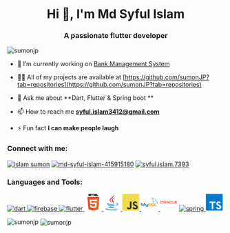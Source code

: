 <h1 align="center">Hi 👋, I'm Md Syful Islam</h1>
<h3 align="center">A passionate flutter developer</h3>

<p align="left"> <img src="https://komarev.com/ghpvc/?username=sumonjp&label=Profile%20views&color=0e75b6&style=flat" alt="sumonjp" /> </p>

- 🔭 I’m currently working on [Bank Management System](https://github.com/sumonJP/Bank-Management-System.git)

- 👨‍💻 All of my projects are available at [https://github.com/sumonJP?tab=repositories](https://github.com/sumonJP?tab=repositories)

- 💬 Ask me about **Dart, Flutter & Spring boot **

- 📫 How to reach me **syful.islam3412@gmail.com**

- ⚡ Fun fact **I can make people laugh**

<h3 align="left">Connect with me:</h3>
<p align="left">
<a href="https://twitter.com/islam sumon" target="blank"><img align="center" src="https://raw.githubusercontent.com/rahuldkjain/github-profile-readme-generator/master/src/images/icons/Social/twitter.svg" alt="islam sumon" height="30" width="40" /></a>
<a href="https://linkedin.com/in/md-syful-islam-415915180" target="blank"><img align="center" src="https://raw.githubusercontent.com/rahuldkjain/github-profile-readme-generator/master/src/images/icons/Social/linked-in-alt.svg" alt="md-syful-islam-415915180" height="30" width="40" /></a>
<a href="https://fb.com/syful.islam.7393" target="blank"><img align="center" src="https://raw.githubusercontent.com/rahuldkjain/github-profile-readme-generator/master/src/images/icons/Social/facebook.svg" alt="syful.islam.7393" height="30" width="40" /></a>
</p>

<h3 align="left">Languages and Tools:</h3>
<p align="left"> 
     <a href="https://developer.android.com" target="_blank" rel="noreferrer">                                                                                                                                                                                                       <a href="https://dart.dev" target="_blank" rel="noreferrer"> 
    <img src="https://www.vectorlogo.zone/logos/dartlang/dartlang-icon.svg" alt="dart" width="40" height="40"/> </a> <a href="https://firebase.google.com/" target="_blank" rel="noreferrer"> 
      <img src="https://www.vectorlogo.zone/logos/firebase/firebase-icon.svg" alt="firebase" width="40" height="40"/> </a> <a href="https://flutter.dev" target="_blank" rel="noreferrer"> 
      <img src="https://www.vectorlogo.zone/logos/flutterio/flutterio-icon.svg" alt="flutter" width="40" height="40"/> </a> <a href="https://www.w3.org/html/" target="_blank" rel="noreferrer">
      <img src="https://raw.githubusercontent.com/devicons/devicon/master/icons/html5/html5-original-wordmark.svg" alt="html5" width="40" height="40"/> </a> <a href="https://www.java.com" target="_blank" rel="noreferrer"> 
    <img src="https://raw.githubusercontent.com/devicons/devicon/master/icons/java/java-original.svg" alt="java" width="40" height="40"/> </a> <a href="https://developer.mozilla.org/en-US/docs/Web/JavaScript" target="_blank" rel="noreferrer"> 
    <img src="https://raw.githubusercontent.com/devicons/devicon/master/icons/javascript/javascript-original.svg" alt="javascript" width="40" height="40"/> </a> <a href="https://www.mysql.com/" target="_blank" rel="noreferrer"> 
    <img src="https://raw.githubusercontent.com/devicons/devicon/master/icons/mysql/mysql-original-wordmark.svg" alt="mysql" width="40" height="40"/> </a>
    <img src="https://raw.githubusercontent.com/devicons/devicon/master/icons/oracle/oracle-original.svg" alt="oracle" width="40" height="40"/> </a> <a href="https://spring.io/" target="_blank" rel="noreferrer"> 
    <img src="https://www.vectorlogo.zone/logos/springio/springio-icon.svg" alt="spring" width="40" height="40"/> </a> <a href="https://www.typescriptlang.org/" target="_blank" rel="noreferrer"> 
    <img src="https://raw.githubusercontent.com/devicons/devicon/master/icons/typescript/typescript-original.svg" alt="typescript" width="40" height="40"/> </a> </p>

<p><img align="left" src="https://github-readme-stats.vercel.app/api/top-langs?username=sumonjp&show_icons=true&locale=en&layout=compact" alt="sumonjp" /></p>

<p>&nbsp;<img align="center" src="https://github-readme-stats.vercel.app/api?username=sumonjp&show_icons=true&locale=en" alt="sumonjp" /></p>
